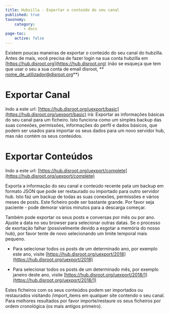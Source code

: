 ```yaml
---
title: Hubzilla - Exportar o conteúdo do seu canal
published: true
taxonomy:
    category:
        - docs
page-toc:
    active: false
---
```


Existem poucas maneiras de exportar o conteúdo do seu canal do hubzilla. Antes de mais, você precisa de fazer login na sua conta hubzilla em [https://hub.disroot.org](https://hub.disroot.org) (não se esqueça que tem que usar o seu a sua conta de email disroot, ** nome_de_utilizador@disroot.org**)


# Exportar Canal
Indo a este url: [https://hub.disroot.org/uexport/basic](https://hub.disroot.org/uexport/basic) irá:
Exportar as informações básicas do seu canal para um ficheiro. Isto funciona como um simples backup das suas conexões, permissões,  informações do perfil e dados básicos, que podem ser usados para importar os seus dados para um novo servidor hub, mas não contém os seus conteúdos.


# Exportar Conteúdos
Indo a este url: [https://hub.disroot.org/uexport/complete](https://hub.disroot.org/uexport/complete)

Exporta a informação do seu canal e conteúdo recente pata um backup em formato JSON que pode ser restaurado ou importado para outro servidor hub. Isto faz um backup de todas as suas conexões, permissões e vários meses de posts. Este ficheiro pode ser bastante grande. Por favor seja paciente - pode demorar vários minutos para a descarga começar.

Também pode exportar os seus posts e conversas por mês ou por ano. Ajuste a data no seu browser para selecionar outras datas. Se o processo de exortação falhar (possivelmente devido a esgotar a memória do nosso hub), por favor tente de novo selecionando um limite temporal mais pequeno.

 - Para selecionar todos os posts de um determinado ano, por exemplo este ano, visite [https://hub.disroot.org/uexport/2018](https://hub.disroot.org/uexport/2018)

 - Para selecionar todos os posts de um determinado mês, por exemplo janeiro deste ano, visite [https://hub.disroot.org/uexport/2018/1](https://hub.disroot.org/uexport/2018/1)

Estes ficheiros com os seus conteúdos podem ser importados ou restaurados visitando /import_items em qualquer site contendo o seu canal. Para melhores resultados por favor importe/restaure os seus ficheiros por ordem cronológica (os mais antigos primeiro).

